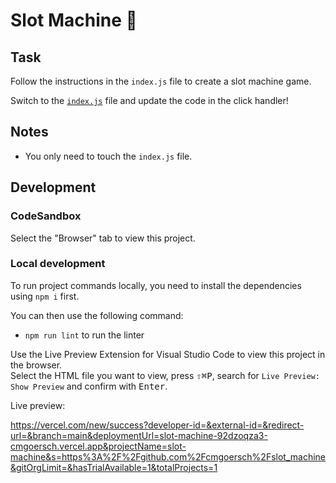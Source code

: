 # Slot Machine 🎰

## Task

Follow the instructions in the `index.js` file to create a slot machine game.

Switch to the [`index.js`](./index.js) file and update the code in the click handler!

## Notes

- You only need to touch the `index.js` file.

## Development

### CodeSandbox

Select the "Browser" tab to view this project.

### Local development

To run project commands locally, you need to install the dependencies using `npm i` first.

You can then use the following command:

- `npm run lint` to run the linter

Use the Live Preview Extension for Visual Studio Code to view this project in the browser.  
Select the HTML file you want to view, press <kbd>⇧</kbd><kbd>⌘</kbd><kbd>P</kbd>, search for `Live Preview: Show Preview` and confirm with <kbd>Enter</kbd>.

Live preview:

https://vercel.com/new/success?developer-id=&external-id=&redirect-url=&branch=main&deploymentUrl=slot-machine-92dzoqza3-cmgoersch.vercel.app&projectName=slot-machine&s=https%3A%2F%2Fgithub.com%2Fcmgoersch%2Fslot_machine&gitOrgLimit=&hasTrialAvailable=1&totalProjects=1
